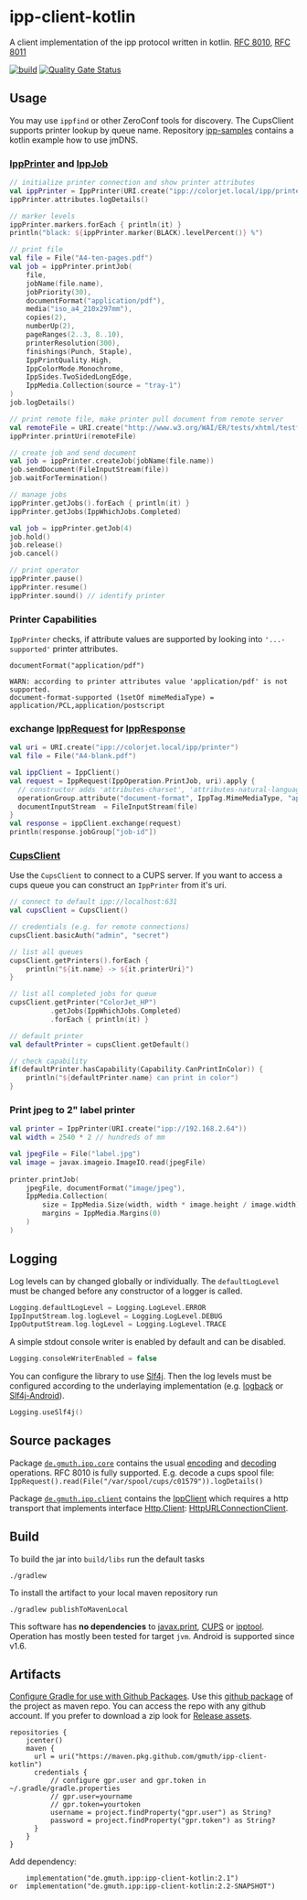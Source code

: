 # ipp-client-kotlin

A client implementation of the ipp protocol written in kotlin.
[RFC 8010](https://tools.ietf.org/html/rfc8010),
[RFC 8011](https://tools.ietf.org/html/rfc8011)

[![build](https://github.com/gmuth/ipp-client-kotlin/workflows/build/badge.svg)](https://github.com/gmuth/ipp-client-kotlin/actions?query=workflow%3Abuild)
[![Quality Gate Status](https://sonarcloud.io/api/project_badges/measure?project=gmuth_ipp-client-kotlin&metric=alert_status)](https://sonarcloud.io/dashboard?id=gmuth_ipp-client-kotlin)
## Usage

You may use ```ippfind``` or other ZeroConf tools for discovery.
The CupsClient supports printer lookup by queue name.
Repository [ipp-samples](https://github.com/gmuth/ipp-samples) contains a kotlin example how to use jmDNS.

### [IppPrinter](https://github.com/gmuth/ipp-client-kotlin/blob/master/src/main/kotlin/de/gmuth/ipp/client/IppPrinter.kt) and [IppJob](https://github.com/gmuth/ipp-client-kotlin/blob/master/src/main/kotlin/de/gmuth/ipp/client/IppJob.kt)
```kotlin
// initialize printer connection and show printer attributes
val ippPrinter = IppPrinter(URI.create("ipp://colorjet.local/ipp/printer"))
ippPrinter.attributes.logDetails()

// marker levels
ippPrinter.markers.forEach { println(it) }
println("black: ${ippPrinter.marker(BLACK).levelPercent()} %")

// print file
val file = File("A4-ten-pages.pdf")
val job = ippPrinter.printJob(
    file,
    jobName(file.name),
    jobPriority(30),
    documentFormat("application/pdf"),
    media("iso_a4_210x297mm"),
    copies(2),
    numberUp(2),
    pageRanges(2..3, 8..10),
    printerResolution(300),
    finishings(Punch, Staple),
    IppPrintQuality.High,
    IppColorMode.Monochrome,
    IppSides.TwoSidedLongEdge,
    IppMedia.Collection(source = "tray-1")
)
job.logDetails()

// print remote file, make printer pull document from remote server
val remoteFile = URI.create("http://www.w3.org/WAI/ER/tests/xhtml/testfiles/resources/pdf/dummy.pdf")
ippPrinter.printUri(remoteFile)

// create job and send document
val job = ippPrinter.createJob(jobName(file.name))
job.sendDocument(FileInputStream(file))
job.waitForTermination()

// manage jobs
ippPrinter.getJobs().forEach { println(it) }
ippPrinter.getJobs(IppWhichJobs.Completed)

val job = ippPrinter.getJob(4)
job.hold()
job.release()
job.cancel()

// print operator
ippPrinter.pause()
ippPrinter.resume()
ippPrinter.sound() // identify printer
```
### Printer Capabilities

`IppPrinter` checks, if attribute values are supported by looking into `'...-supported'` printer attributes.
```
documentFormat("application/pdf")

WARN: according to printer attributes value 'application/pdf' is not supported.
document-format-supported (1setOf mimeMediaType) = application/PCL,application/postscript
```

### exchange [IppRequest](https://github.com/gmuth/ipp-client-kotlin/blob/master/src/main/kotlin/de/gmuth/ipp/core/IppRequest.kt) for [IppResponse](https://github.com/gmuth/ipp-client-kotlin/blob/master/src/main/kotlin/de/gmuth/ipp/core/IppResponse.kt)

```kotlin
val uri = URI.create("ipp://colorjet.local/ipp/printer")
val file = File("A4-blank.pdf")

val ippClient = IppClient()
val request = IppRequest(IppOperation.PrintJob, uri).apply {
  // constructor adds 'attributes-charset', 'attributes-natural-language' and 'printer-uri'
  operationGroup.attribute("document-format", IppTag.MimeMediaType, "application/pdf")
  documentInputStream  = FileInputStream(file)
}
val response = ippClient.exchange(request)
println(response.jobGroup["job-id"])
```

### [CupsClient](https://github.com/gmuth/ipp-client-kotlin/blob/master/src/main/kotlin/de/gmuth/ipp/client/CupsClient.kt)

Use the `CupsClient` to connect to a CUPS server.
If you want to access a cups queue you can construct an `IppPrinter` from it's uri.

```kotlin
// connect to default ipp://localhost:631
val cupsClient = CupsClient()

// credentials (e.g. for remote connections)
cupsClient.basicAuth("admin", "secret")

// list all queues
cupsClient.getPrinters().forEach { 
    println("${it.name} -> ${it.printerUri}")
}

// list all completed jobs for queue
cupsClient.getPrinter("ColorJet_HP")
          .getJobs(IppWhichJobs.Completed)
          .forEach { println(it) }

// default printer
val defaultPrinter = cupsClient.getDefault()

// check capability
if(defaultPrinter.hasCapability(Capability.CanPrintInColor)) {
    println("${defaultPrinter.name} can print in color")
}
```

### Print jpeg to 2" label printer

```kotlin
val printer = IppPrinter(URI.create("ipp://192.168.2.64"))
val width = 2540 * 2 // hundreds of mm

val jpegFile = File("label.jpg")
val image = javax.imageio.ImageIO.read(jpegFile)
            
printer.printJob(
    jpegFile, documentFormat("image/jpeg"),
    IppMedia.Collection(
        size = IppMedia.Size(width, width * image.height / image.width),
        margins = IppMedia.Margins(0)
    )
)
```

## Logging

Log levels can by changed globally or individually.
The `defaultLogLevel` must be changed before any constructor of a logger is called.

```kotlin
Logging.defaultLogLevel = Logging.LogLevel.ERROR
IppInputStream.log.logLevel = Logging.LogLevel.DEBUG
IppOutputStream.log.logLevel = Logging.LogLevel.TRACE
```

A simple stdout console writer is enabled by default and can be disabled.

```kotlin
Logging.consoleWriterEnabled = false
```

You can configure the library to use [Slf4j](http://www.slf4j.org).
Then the log levels must be configured according to the underlaying implementation 
(e.g. [logback](http://logback.qos.ch/manual/configuration.html)
or [Slf4j-Android](http://www.slf4j.org/android/)).

```kotlin
Logging.useSlf4j()
```
    
## Source packages

Package
[`de.gmuth.ipp.core`](https://github.com/gmuth/ipp-client-kotlin/tree/master/src/main/kotlin/de/gmuth/ipp/core)
contains the usual
[encoding](https://github.com/gmuth/ipp-client-kotlin/blob/master/src/main/kotlin/de/gmuth/ipp/core/IppOutputStream.kt)
and
[decoding](https://github.com/gmuth/ipp-client-kotlin/blob/master/src/main/kotlin/de/gmuth/ipp/core/IppInputStream.kt)
operations. RFC 8010 is fully supported.
E.g. decode a cups spool file: 
`IppRequest().read(File("/var/spool/cups/c01579")).logDetails()`

Package
[`de.gmuth.ipp.client`](https://github.com/gmuth/ipp-client-kotlin/tree/master/src/main/kotlin/de/gmuth/ipp/client)
contains the
[IppClient](https://github.com/gmuth/ipp-client-kotlin/blob/master/src/main/kotlin/de/gmuth/ipp/client/IppClient.kt)
which requires a http transport that implements interface
[Http.Client](https://github.com/gmuth/ipp-client-kotlin/blob/master/src/main/kotlin/de/gmuth/http/Http.kt):
[HttpURLConnectionClient](https://github.com/gmuth/ipp-client-kotlin/blob/master/src/main/kotlin/de/gmuth/http/HttpURLConnectionClient.kt).

## Build

To build the jar into `build/libs` run the default tasks

    ./gradlew

To install the artifact to your local maven repository run

    ./gradlew publishToMavenLocal

This software has **no dependencies** to
[javax.print](https://docs.oracle.com/javase/7/docs/technotes/guides/jps/),
[CUPS](https://www.cups.org) or
[ipptool](https://www.cups.org/doc/man-ipptool.html).
Operation has mostly been tested for target `jvm`. Android is supported since v1.6.

## Artifacts

[Configure Gradle for use with Github Packages](https://docs.github.com/en/packages/using-github-packages-with-your-projects-ecosystem/configuring-gradle-for-use-with-github-packages).
Use this [github package](https://github.com/gmuth/ipp-client-kotlin/packages/214725/versions) of the project as maven repo.
You can access the repo with any github account. If you prefer to download a zip look for [Release assets](https://github.com/gmuth/ipp-client-kotlin/releases).

```
repositories {
    jcenter()
    maven {
      url = uri("https://maven.pkg.github.com/gmuth/ipp-client-kotlin")
      credentials {
          // configure gpr.user and gpr.token in ~/.gradle/gradle.properties
          // gpr.user=yourname
          // gpr.token=yourtoken
          username = project.findProperty("gpr.user") as String?
          password = project.findProperty("gpr.token") as String?
      }
    }
}
```

Add dependency:

```
    implementation("de.gmuth.ipp:ipp-client-kotlin:2.1")
or  implementation("de.gmuth.ipp:ipp-client-kotlin:2.2-SNAPSHOT")
```

